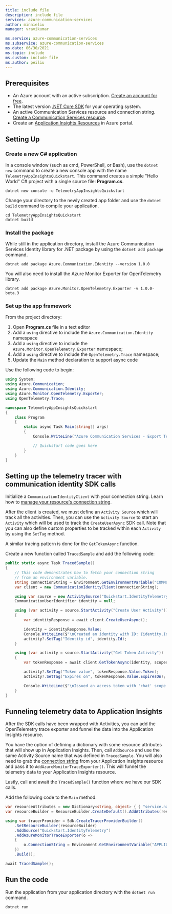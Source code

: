 ```yaml
---
title: include file
description: include file
services: azure-communication-services
author: minnieliu
manager: vravikumar

ms.service: azure-communication-services
ms.subservice: azure-communication-services
ms.date: 06/30/2021
ms.topic: include
ms.custom: include file
ms.author: peiliu
---
```


## Prerequisites

- An Azure account with an active subscription. [Create an account for free](https://azure.microsoft.com/free/?WT.mc_id=A261C142F).
- The latest version [.NET Core SDK](https://dotnet.microsoft.com/download/dotnet-core) for your operating system.
- An active Communication Services resource and connection string. [Create a Communication Services resource](../create-communication-resource.md).
- Create an [Application Insights Resources](/previous-versions/azure/azure-monitor/app/create-new-resource) in Azure portal.

## Setting Up

### Create a new C# application

In a console window (such as cmd, PowerShell, or Bash), use the `dotnet new` command to create a new console app with the name `TelemetryAppInsightsQuickstart`. This command creates a simple "Hello World" C# project with a single source file: **Program.cs**.

```console
dotnet new console -o TelemetryAppInsightsQuickstart
```

Change your directory to the newly created app folder and use the `dotnet build` command to compile your application.

```console
cd TelemetryAppInsightsQuickstart
dotnet build
```

### Install the package

While still in the application directory, install the Azure Communication Services Identity library for .NET package by using the `dotnet add package` command.

```console
dotnet add package Azure.Communication.Identity --version 1.0.0
```

You will also need to install the Azure Monitor Exporter for OpenTelemetry library.

```console
dotnet add package Azure.Monitor.OpenTelemetry.Exporter -v 1.0.0-beta.3
```

### Set up the app framework

From the project directory:

1. Open **Program.cs** file in a text editor
2. Add a `using` directive to include the `Azure.Communication.Identity` namespace
3. Add a `using` directive to include the `Azure.Monitor.OpenTelemetry.Exporter` namespace;
4. Add a `using` directive to include the `OpenTelemetry.Trace` namespace;
5. Update the `Main` method declaration to support async code

Use the following code to begin:

```csharp
using System;
using Azure.Communication;
using Azure.Communication.Identity;
using Azure.Monitor.OpenTelemetry.Exporter;
using OpenTelemetry.Trace;

namespace TelemetryAppInsightsQuickstart
{
    class Program
    {
        static async Task Main(string[] args)
        {
            Console.WriteLine("Azure Communication Services - Export Telemetry to Application Insights");

            // Quickstart code goes here
        }
    }
}
```
## Setting up the telemetry tracer with communication identity SDK calls

Initialize a `CommunicationIdentityClient` with your connection string. Learn how to [manage your resource's connection string](../create-communication-resource.md#store-your-connection-string).

After the client is created, we must define an `Activity Source` which will track all the activities. Then, you can use the `Activity Source` to start an `Activity` which will be used to track the `CreateUserAsync` SDK call. Note that you can also define custom properties to be tracked within each `Activity` by using the `SetTag` method.

A similar tracing pattern is done for the `GetTokenAsync` function.

Create a new function called `TracedSample` and add the following code:

```csharp
public static async Task TracedSample()
{
    // This code demonstrates how to fetch your connection string
    // from an environment variable.
    string connectionString = Environment.GetEnvironmentVariable("COMMUNICATION_SERVICES_CONNECTION_STRING");
    var client = new CommunicationIdentityClient(connectionString);

    using var source = new ActivitySource("Quickstart.IdentityTelemetry");
    CommunicationUserIdentifier identity = null;

    using (var activity = source.StartActivity("Create User Activity"))
    {
        var identityResponse = await client.CreateUserAsync();

        identity = identityResponse.Value;
        Console.WriteLine($"\nCreated an identity with ID: {identity.Id}");
        activity?.SetTag("Identity id", identity.Id);
    }

    using (var activity = source.StartActivity("Get Token Activity"))
    {
        var tokenResponse = await client.GetTokenAsync(identity, scopes: new[] { CommunicationTokenScope.Chat });

        activity?.SetTag("Token value", tokenResponse.Value.Token);
        activity?.SetTag("Expires on", tokenResponse.Value.ExpiresOn);

        Console.WriteLine($"\nIssued an access token with 'chat' scope that expires at {tokenResponse.Value.ExpiresOn}:");
    }
}
```

## Funneling telemetry data to Application Insights

After the SDK calls have been wrapped with Activities, you can add the OpenTelemetry trace exporter and funnel the data into the Application Insights resource.

You have the option of defining a dictionary with some resource attributes that will show up in Application Insights.
Then, call `AddSource` and use the same Activity Source name that was defined in `TracedSample`.
You will also need to grab the [connection string](../../../azure-monitor/app/sdk-connection-string.md) from your Application Insights resource and pass it to `AddAzureMonitorTraceExporter()`. This will funnel the telemetry data to your Application Insights resource.

Lastly, call and await the `TracedSample()` function where we have our SDK calls.

Add the following code to the `Main` method:

```csharp
var resourceAttributes = new Dictionary<string, object> { { "service.name", "<service-name>" }, { "service.instance.id", "<service-instance-id>" } };
var resourceBuilder = ResourceBuilder.CreateDefault().AddAttributes(resourceAttributes);

using var tracerProvider = Sdk.CreateTracerProviderBuilder()
    .SetResourceBuilder(resourceBuilder)
    .AddSource("Quickstart.IdentityTelemetry")
    .AddAzureMonitorTraceExporter(o =>
    {
        o.ConnectionString = Environment.GetEnvironmentVariable("APPLICATION_INSIGHTS_CONNECTION_STRING");
    })
    .Build();

await TracedSample();
```

## Run the code

Run the application from your application directory with the `dotnet run` command.

```console
dotnet run
```
